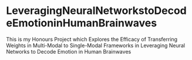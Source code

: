 # LeveragingNeuralNetworkstoDecodeEmotioninHumanBrainwaves
This is my Honours Project which Explores the Efficacy of Transferring Weights in  Multi-Modal to Single-Modal Frameworks in Leveraging Neural Networks to Decode Emotion in Human Brainwaves
